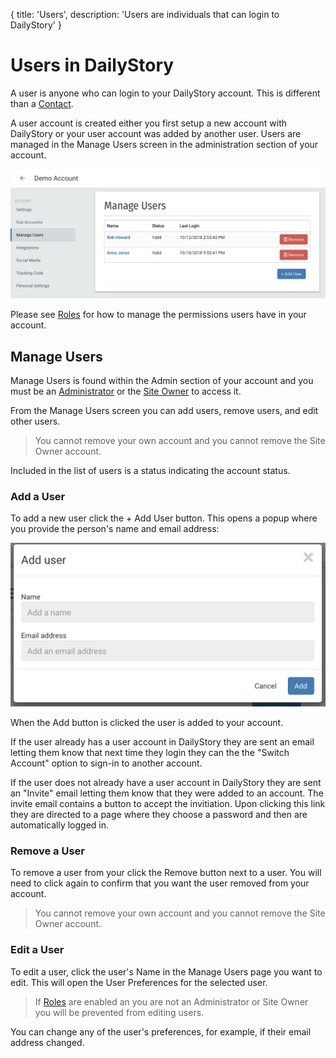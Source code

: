 {
title: 'Users',
description: 'Users are individuals that can login to DailyStory'
}
# Users in DailyStory
A user is anyone who can login to your DailyStory account. This is different than a [Contact](/contacts/).

A user account is created either you first setup a new account with DailyStory or your user account was added by another user. Users are managed in the Manage Users screen in the administration section of your account.

![Manage Users](/articles/account/users-01.png "Manage Users")

Please see [Roles](/account/roles) for how to manage the permissions users have in your account.

## Manage Users
Manage Users is found within the Admin section of your account and you must be an [Administrator](/account/roles) or the [Site Owner](/reference) to access it.

From the Manage Users screen you can add users, remove users, and edit other users.

> You cannot remove your own account and you cannot remove the Site Owner account.

Included in the list of users is a status indicating the account status.

### Add a User
To add a new user click the + Add User button. This opens a popup where you provide the person's name and email address:
	
![Add User](/articles/account/users-02.png "Add User")

When the Add button is clicked the user is added to your account.

If the user already has a user account in DailyStory they are sent an email letting them know that next time they login they can the the "Switch Account" option to sign-in to another account.

If the user does not already have a user account in DailyStory they are sent an "Invite" email letting them know that they were added to an account. The invite email contains a button to accept the invitiation. Upon clicking this link they are directed to a page where they choose a password and then are automatically logged in.

### Remove a User
To remove a user from your click the Remove button next to a user. You will need to click again to confirm that you want the user removed from your account.

> You cannot remove your own account and you cannot remove the Site Owner account.

### Edit a User
To edit a user, click the user's Name in the Manage Users page you want to edit. This will open the User Preferences for the selected user.

> If [Roles](/account/roles) are enabled an you are not an Administrator or Site Owner you will be prevented from editing users. 

You can change any of the user's preferences, for example, if their email address changed.